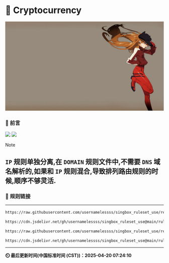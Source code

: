 
# 🧸 Cryptocurrency
![](https://raw.githubusercontent.com/usernamelessss/picture-bed/main/images/202504042256831.jpg)
### 📣 前言
![](https://shields.io/badge/-移除重复规则-ff69b4) ![](https://shields.io/badge/-IP&nbsp;规则单独存放不与&nbsp;DOMAIN&nbsp;等混合-green)
> [!NOTE]
**`IP` 规则单独分离,在 `DOMAIN` 规则文件中,不需要 `DNS` 域名解析的,如果和 `IP` 规则混合,导致排列路由规则的时候,顺序不够灵活.**
---

###  🔗 规则链接
---

```url
https://raw.githubusercontent.com/usernamelessss/singbox_ruleset_use/refs/heads/main/rule/Cryptocurrency/Cryptocurrency_No_IP.json
```

```url
https://cdn.jsdelivr.net/gh/usernamelessss/singbox_ruleset_use@main/rule/Cryptocurrency/Cryptocurrency_No_IP.json
```

```url
https://raw.githubusercontent.com/usernamelessss/singbox_ruleset_use/refs/heads/main/rule/Cryptocurrency/Cryptocurrency_No_IP.srs
```

```url
https://cdn.jsdelivr.net/gh/usernamelessss/singbox_ruleset_use@main/rule/Cryptocurrency/Cryptocurrency_No_IP.srs
```

---
**⏲️ 最后更新时间(中国标准时间 (CST))：2025-04-20 07:24:10**